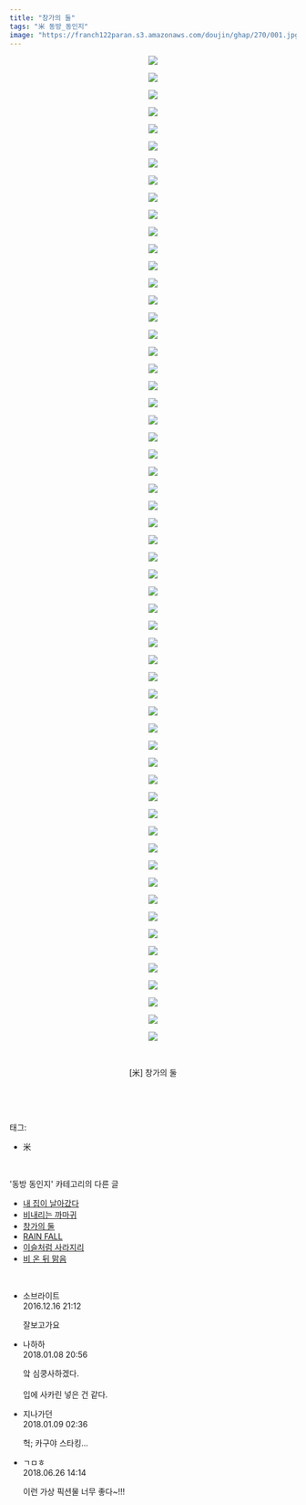 ```yaml
---
title: "창가의 둘"
tags: "米 동방_동인지"
image: "https://franch122paran.s3.amazonaws.com/doujin/ghap/270/001.jpg"
---
```

<div class="article">
<p style="text-align: center; clear: none; float: none;"><img src="{{ site.imgserver7 }}/ghap/270/001.jpg"/></p>
<p style="text-align: center; clear: none; float: none;"><img src="{{ site.imgserver7 }}/ghap/270/002.png"/></p>
<p style="text-align: center; clear: none; float: none;"><img src="{{ site.imgserver7 }}/ghap/270/003.jpg"/></p>
<p style="text-align: center; clear: none; float: none;"><img src="{{ site.imgserver7 }}/ghap/270/004.jpg"/></p>
<p style="text-align: center; clear: none; float: none;"><img src="{{ site.imgserver7 }}/ghap/270/005.jpg"/></p>
<p style="text-align: center; clear: none; float: none;"><img src="{{ site.imgserver7 }}/ghap/270/006.jpg"/></p>
<p style="text-align: center; clear: none; float: none;"><img src="{{ site.imgserver7 }}/ghap/270/007.jpg"/></p>
<p style="text-align: center; clear: none; float: none;"><img src="{{ site.imgserver7 }}/ghap/270/008.jpg"/></p>
<p style="text-align: center; clear: none; float: none;"><img src="{{ site.imgserver7 }}/ghap/270/009.jpg"/></p>
<p style="text-align: center; clear: none; float: none;"><img src="{{ site.imgserver7 }}/ghap/270/010.jpg"/></p>
<p style="text-align: center; clear: none; float: none;"><img src="{{ site.imgserver7 }}/ghap/270/011.jpg"/></p>
<p style="text-align: center; clear: none; float: none;"><img src="{{ site.imgserver7 }}/ghap/270/012.jpg"/></p>
<p style="text-align: center; clear: none; float: none;"><img src="{{ site.imgserver7 }}/ghap/270/013.jpg"/></p>
<p style="text-align: center; clear: none; float: none;"><img src="{{ site.imgserver7 }}/ghap/270/014.jpg"/></p>
<p style="text-align: center; clear: none; float: none;"><img src="{{ site.imgserver7 }}/ghap/270/015.jpg"/></p>
<p style="text-align: center; clear: none; float: none;"><img src="{{ site.imgserver7 }}/ghap/270/016.jpg"/></p>
<p style="text-align: center; clear: none; float: none;"><img src="{{ site.imgserver7 }}/ghap/270/017.jpg"/></p>
<p style="text-align: center; clear: none; float: none;"><img src="{{ site.imgserver7 }}/ghap/270/018.jpg"/></p>
<p style="text-align: center; clear: none; float: none;"><img src="{{ site.imgserver7 }}/ghap/270/019.jpg"/></p>
<p style="text-align: center; clear: none; float: none;"><img src="{{ site.imgserver7 }}/ghap/270/020.jpg"/></p>
<p style="text-align: center; clear: none; float: none;"><img src="{{ site.imgserver7 }}/ghap/270/021.jpg"/></p>
<p style="text-align: center; clear: none; float: none;"><img src="{{ site.imgserver7 }}/ghap/270/022.jpg"/></p>
<p style="text-align: center; clear: none; float: none;"><img src="{{ site.imgserver7 }}/ghap/270/023.jpg"/></p>
<p style="text-align: center; clear: none; float: none;"><img src="{{ site.imgserver7 }}/ghap/270/024.jpg"/></p>
<p style="text-align: center; clear: none; float: none;"><img src="{{ site.imgserver7 }}/ghap/270/025.jpg"/></p>
<p style="text-align: center; clear: none; float: none;"><img src="{{ site.imgserver7 }}/ghap/270/026.jpg"/></p>
<p style="text-align: center; clear: none; float: none;"><img src="{{ site.imgserver7 }}/ghap/270/027.jpg"/></p>
<p style="text-align: center; clear: none; float: none;"><img src="{{ site.imgserver7 }}/ghap/270/028.jpg"/></p>
<p style="text-align: center; clear: none; float: none;"><img src="{{ site.imgserver7 }}/ghap/270/029.jpg"/></p>
<p style="text-align: center; clear: none; float: none;"><img src="{{ site.imgserver7 }}/ghap/270/030.jpg"/></p>
<p style="text-align: center; clear: none; float: none;"><img src="{{ site.imgserver7 }}/ghap/270/031.jpg"/></p>
<p style="text-align: center; clear: none; float: none;"><img src="{{ site.imgserver7 }}/ghap/270/032.jpg"/></p>
<p style="text-align: center; clear: none; float: none;"><img src="{{ site.imgserver7 }}/ghap/270/033.jpg"/></p>
<p style="text-align: center; clear: none; float: none;"><img src="{{ site.imgserver7 }}/ghap/270/034.jpg"/></p>
<p style="text-align: center; clear: none; float: none;"><img src="{{ site.imgserver7 }}/ghap/270/035.jpg"/></p>
<p style="text-align: center; clear: none; float: none;"><img src="{{ site.imgserver7 }}/ghap/270/036.jpg"/></p>
<p style="text-align: center; clear: none; float: none;"><img src="{{ site.imgserver7 }}/ghap/270/037.jpg"/></p>
<p style="text-align: center; clear: none; float: none;"><img src="{{ site.imgserver7 }}/ghap/270/038.jpg"/></p>
<p style="text-align: center; clear: none; float: none;"><img src="{{ site.imgserver7 }}/ghap/270/039.jpg"/></p>
<p style="text-align: center; clear: none; float: none;"><img src="{{ site.imgserver7 }}/ghap/270/040.jpg"/></p>
<p style="text-align: center; clear: none; float: none;"><img src="{{ site.imgserver7 }}/ghap/270/041.jpg"/></p>
<p style="text-align: center; clear: none; float: none;"><img src="{{ site.imgserver7 }}/ghap/270/042.jpg"/></p>
<p style="text-align: center; clear: none; float: none;"><img src="{{ site.imgserver7 }}/ghap/270/043.jpg"/></p>
<p style="text-align: center; clear: none; float: none;"><img src="{{ site.imgserver7 }}/ghap/270/044.jpg"/></p>
<p style="text-align: center; clear: none; float: none;"><img src="{{ site.imgserver7 }}/ghap/270/045.jpg"/></p>
<p style="text-align: center; clear: none; float: none;"><img src="{{ site.imgserver7 }}/ghap/270/046.jpg"/></p>
<p style="text-align: center; clear: none; float: none;"><img src="{{ site.imgserver7 }}/ghap/270/047.jpg"/></p>
<p style="text-align: center; clear: none; float: none;"><img src="{{ site.imgserver7 }}/ghap/270/048.jpg"/></p>
<p style="text-align: center; clear: none; float: none;"><img src="{{ site.imgserver7 }}/ghap/270/049.jpg"/></p>
<p style="text-align: center; clear: none; float: none;"><img src="{{ site.imgserver7 }}/ghap/270/050.jpg"/></p>
<p style="text-align: center; clear: none; float: none;"><img src="{{ site.imgserver7 }}/ghap/270/051.jpg"/></p>
<p style="text-align: center; clear: none; float: none;"><img src="{{ site.imgserver7 }}/ghap/270/052.jpg"/></p>
<p style="text-align: center; clear: none; float: none;"><img src="{{ site.imgserver7 }}/ghap/270/053.jpg"/></p>
<p style="text-align: center; clear: none; float: none;"><img src="{{ site.imgserver7 }}/ghap/270/054.jpg"/></p>
<p style="text-align: center; clear: none; float: none;"><img src="{{ site.imgserver7 }}/ghap/270/055.jpg"/></p>
<p style="text-align: center; clear: none; float: none;"><img src="{{ site.imgserver7 }}/ghap/270/056.jpg"/></p>
<p style="text-align: center; clear: none; float: none;"><img src="{{ site.imgserver7 }}/ghap/270/057.jpg"/></p>
<p style="text-align: center; clear: none; float: none;"><img src="{{ site.imgserver7 }}/ghap/270/058.jpg"/></p>
<p style="text-align: center; clear: none; float: none;"><br/></p>
<p style="text-align: center; clear: none; float: none;">[米] 창가의 둘<br/></p>
<p><br/></p>
</div><br/>
<div class="tagTrail">
<p>태그: </p>
<ul>
<li>米</li>
</ul>
</div><br/>
<div class="another">
<p>'동방 동인지' 카테고리의 다른 글</p>
<ul>
<li><a href="/ghap_272">내 집이 날아갔다</a></li>
<li><a href="/ghap_271">비내리는 까마귀</a></li>
<li><a href="/ghap_270">창가의 둘</a></li>
<li><a href="/ghap_269">RAIN FALL</a></li>
<li><a href="/ghap_268">이슬처럼 사라지리</a></li>
<li><a href="/ghap_267">비 온 뒤 맑음</a></li>
</ul>
</div><br/>
<div class="cb_module cb_fluid">
<div class="cb_wrt cb_profile">
<div class="comment">
<ul>
<li class="cb_thumb_off" id="comment14871461">
<div class="cb_comment_area">
<div class="cb_info_area">
<div class="cb_section">
<span class="cb_nick_name">소브라이트</span>
</div>
<div class="cb_section">
<span class="cb_date">2016.12.16 21:12 </span>
</div>
</div>
<div class="cb_dsc_comment">
<p class="cb_dsc">
											잘보고가요
										</p>
</div>
</div></li>
<li class="cb_thumb_off" id="comment15169423">
<div class="cb_comment_area">
<div class="cb_info_area">
<div class="cb_section">
<span class="cb_nick_name">나하하</span>
</div>
<div class="cb_section">
<span class="cb_date">2018.01.08 20:56 </span>
</div>
</div>
<div class="cb_dsc_comment">
<p class="cb_dsc">
											앜 심쿵사하겠다.<br/>
<br/>
입에 사카린 넣은 건 같다.
										</p>
</div>
</div></li>
<li class="cb_thumb_off" id="comment15169673">
<div class="cb_comment_area">
<div class="cb_info_area">
<div class="cb_section">
<span class="cb_nick_name">지나가던</span>
</div>
<div class="cb_section">
<span class="cb_date">2018.01.09 02:36 </span>
</div>
</div>
<div class="cb_dsc_comment">
<p class="cb_dsc">
											헉; 카구야 스타킹...
										</p>
</div>
</div></li>
<li class="cb_thumb_off" id="comment15276996">
<div class="cb_comment_area">
<div class="cb_info_area">
<div class="cb_section">
<span class="cb_nick_name">ㄱㅁㅎ</span>
</div>
<div class="cb_section">
<span class="cb_date">2018.06.26 14:14 </span>
</div>
</div>
<div class="cb_dsc_comment">
<p class="cb_dsc">
											이런 가상 픽션물 너무 좋다~!!!
										</p>
</div>
</div></li>
</ul>
</div>
</div><!-- commentList close -->
</div><br/>
